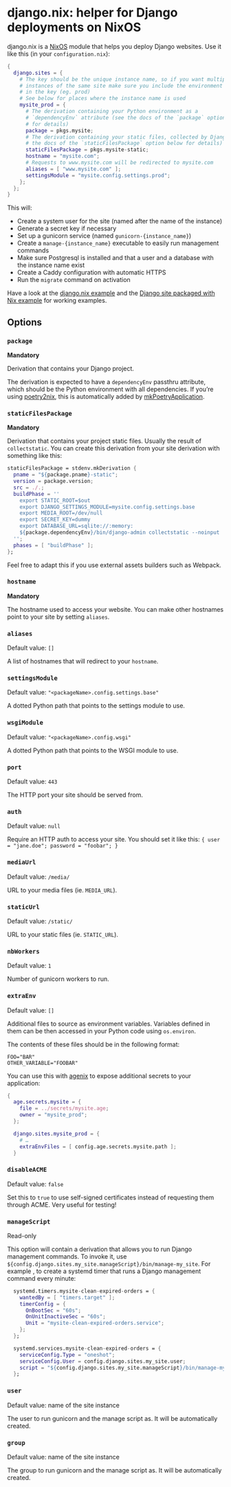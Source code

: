 # django.nix: helper for Django deployments on NixOS

django.nix is a [NixOS](https://nixos.org/) module that helps you deploy Django
websites. Use it like this (in your `configuration.nix`):

```nix
{
  django.sites = {
    # The key should be the unique instance name, so if you want multiple
    # instances of the same site make sure you include the environment name
    # in the key (eg. prod)
    # See below for places where the instance name is used
    mysite_prod = {
      # The derivation containing your Python environment as a 
      # `dependencyEnv` attribute (see the docs of the `package` option below
      # for details)
      package = pkgs.mysite;
      # The derivation containing your static files, collected by Django (see
      # the docs of the `staticFilesPackage` option below for details)
      staticFilesPackage = pkgs.mysite-static;
      hostname = "mysite.com";
      # Requests to www.mysite.com will be redirected to mysite.com
      aliases = [ "www.mysite.com" ];
      settingsModule = "mysite.config.settings.prod";
    };
  };
}
```

This will:

* Create a system user for the site (named after the name of the instance)
* Generate a secret key if necessary
* Set up a gunicorn service (named `gunicorn-{instance_name}`)
* Create a `manage-{instance_name}` executable to easily run management commands
* Make sure Postgresql is installed and that a user and a database with the instance name exist
* Create a Caddy configuration with automatic HTTPS
* Run the `migrate` command on activation

Have a look at the [django.nix example](https://github.com/sephii/django.nix-example) and the [Django site packaged
with Nix example](https://github.com/sephii/django-nix-package-example) for working examples.

## Options

### `package`

**Mandatory**

Derivation that contains your Django project.

The derivation is expected to have a `dependencyEnv` passthru attribute, which
should be the Python environment with all dependencies. If you’re using
[poetry2nix](https://github.com/nix-community/poetry2nix),
this is automatically added by [mkPoetryApplication](https://github.com/nix-community/poetry2nix#mkPoetryApplication).

### `staticFilesPackage`

**Mandatory**

Derivation that contains your project static files. Usually the result of
`collectstatic`. You can create this derivation from your site derivation with
something like this:

``` nix
staticFilesPackage = stdenv.mkDerivation {
  pname = "${package.pname}-static";
  version = package.version;
  src = ./.;
  buildPhase = ''
    export STATIC_ROOT=$out
    export DJANGO_SETTINGS_MODULE=mysite.config.settings.base
    export MEDIA_ROOT=/dev/null
    export SECRET_KEY=dummy
    export DATABASE_URL=sqlite://:memory:
    ${package.dependencyEnv}/bin/django-admin collectstatic --noinput
  '';
  phases = [ "buildPhase" ];
};
```

Feel free to adapt this if you use external assets builders such as Webpack.

### `hostname`

**Mandatory**

The hostname used to access your website. You can make other hostnames point to
your site by setting `aliases`.

### `aliases`

Default value: `[]`

A list of hostnames that will redirect to your `hostname`.

### `settingsModule`

Default value: `"<packageName>.config.settings.base"`

A dotted Python path that points to the settings module to use.

### `wsgiModule`

Default value: `"<packageName>.config.wsgi"`

A dotted Python path that points to the WSGI module to use.

### `port`

Default value: `443`

The HTTP port your site should be served from.

### `auth`

Default value: `null`

Require an HTTP auth to access your site. You should set it like this:
`{ user = "jane.doe"; password = "foobar"; }`

### `mediaUrl`

Default value: `/media/`

URL to your media files (ie. `MEDIA_URL`).

### `staticUrl`

Default value: `/static/`

URL to your static files (ie. `STATIC_URL`).

### `nbWorkers`

Default value: `1`

Number of gunicorn workers to run.

### `extraEnv`

Default value: `[]`

Additional files to source as environment variables. Variables defined in them
can be then accessed in your Python code using `os.environ`.

The contents of these files should be in the following format:

```env
FOO="BAR"
OTHER_VARIABLE="FOOBAR"
```

You can use this with [agenix](https://github.com/ryantm/agenix) to expose
additional secrets to your application:

```nix
{
  age.secrets.mysite = {
    file = ../secrets/mysite.age;
    owner = "mysite_prod";
  };

  django.sites.mysite_prod = {
    # …
    extraEnvFiles = [ config.age.secrets.mysite.path ];
  }
```

### `disableACME`

Default value: `false`

Set this to `true` to use self-signed certificates instead of requesting them
through ACME. Very useful for testing!

### `manageScript`

Read-only

This option will contain a derivation that allows you to run Django management
commands. To invoke it, use
`${config.django.sites.my_site.manageScript}/bin/manage-my_site`. For example ,
to create a systemd timer that runs a Django management command every minute:

``` nix
  systemd.timers.mysite-clean-expired-orders = {
    wantedBy = [ "timers.target" ];
    timerConfig = {
      OnBootSec = "60s";
      OnUnitInactiveSec = "60s";
      Unit = "mysite-clean-expired-orders.service";
    };
  };

  systemd.services.mysite-clean-expired-orders = {
    serviceConfig.Type = "oneshot";
    serviceConfig.User = config.django.sites.my_site.user;
    script = "${config.django.sites.my_site.manageScript}/bin/manage-my_site clean_orders";
  };
```

### `user`

Default value: name of the site instance

The user to run gunicorn and the manage script as. It will be automatically
created.

### `group`

Default value: name of the site instance

The group to run gunicorn and the manage script as. It will be automatically
created.
